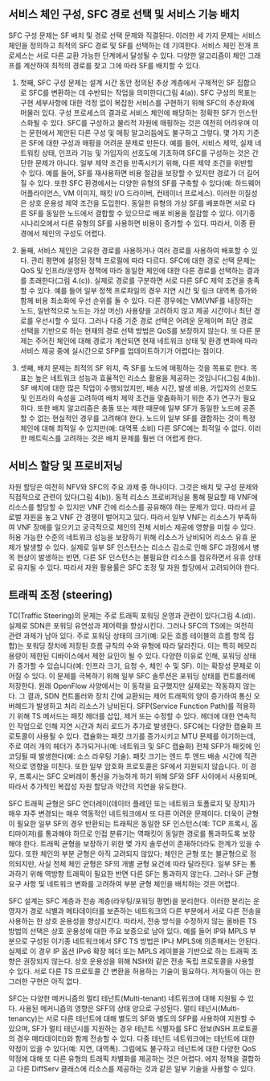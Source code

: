 ## 서비스 체인 구성, SFC 경로 선택 및 서비스 기능 배치
SFC 구성 문제는 SF 배치 및 경로 선택 문제와 직결된다.
이러한 세 가지 문제는 서비스 체인을 정의하고 최적의 SFC 경로 및 SF를 선택하는 데 기여한다.
서비스 체인 전개 프로세스는 서로 다른 교환 가능한 단계에서 달성될 수 있다.
다양한 알고리즘이 체인 그래프를 계산하여 최적의 경로를 찾고 그에 따라 SF를 배치할 수 있다.

1) 첫째, SFC 구성 문제는 설계 시간 동안 정의된 추상 계층에서 구체적인 SF 집합으로 SFC를 변환하는 데 수반되는 작업을 의미한다(그림 4(a)).
SFC 구성의 목표는 구현 세부사항에 대한 걱정 없이 복잡한 서비스를 구현하기 위해 SFC의 추상화에 머물러 있다.
구성 프로세스의 결과로 서비스 체인에 해당하는 정확한 SF가 인스턴스화될 수 있다.
SFC를 구성하고 물리적 자원에 매핑하는 것은 여전히 어려우며 이는 문헌에서 제안된 다른 구성 및 매핑 알고리듬에도 불구하고 그렇다.
몇 가지 기준은 SF에 대한 구성과 매핑을 어려운 문제로 만든다.
예를 들어, 서비스 제약, 실제 네트워킹 상태, 인프라 기능 및 가입자의 선호도에 기초하여 SFC를 구성하는 것은 간단한 문제가 아니다.
일부 제약 조건을 만족시키기 위해, 다른 제약 조건을 위반할 수 있다. 예를 들어, SF를 재사용하면 비용 절감을 보장할 수 있지만 경로가 더 길어질 수 있다.
또한 SFC 환경에서는 다양한 유형의 SF를 구축할 수 있다(예: 하드웨어 어플라이언스, VM 이미지, 패킷 I/O 드라이버, 컨테이너 프로세스).
이러한 이질성은 상호 운용성 제약 조건을 도입한다.
동일한 유형의 가상 SF를 배포하면 서로 다른 SF를 동일한 노드에서 결합할 수 있으므로 배포 비용을 절감할 수 있다.
이기종 시나리오에서 다른 유형의 SF를 사용하면 비용이 증가할 수 있다.
따라서, 이종 환경에서 체인의 구성도 어렵다.

2) 둘째, 서비스 체인은 고유한 경로를 사용하거나 여러 경로를 사용하여 배포할 수 있다.
관리 평면에 설정된 정책 프로필에 따라 다르다.
SFC에 대한 경로 선택 문제는 QoS 및 인프라/운영자 정책에 따라 동일한 체인에 대한 다른 경로를 선택하는 결과를 초래한다(그림 4.(c)).
실제로 경로를 구분하면 서로 다른 SFC 제약 조건을 충족할 수 있다.
예를 들어 일부 정책 프로파일의 경우 지연 시간 및 링크 대역폭 증가와 함께 비용 최소화에 우선 순위를 둘 수 있다.
다른 경우에는 VM(VNF를 내장하는 노드, 일반적으로 노드는 가상 머신) 사용량을 고려하지 않고 제공 시간이나 최단 경로를 우선시할 수 있다.
그러나 다중 기준 경로 선택은 어려운 문제이며 최단 경로 선택을 기반으로 하는 현재의 경로 선택 방법은 QoS를 보장하지 않는다.
또 다른 문제는 주어진 체인에 대해 경로가 계산되면 현재 네트워크 상태 및 환경 변화에 따라 서비스 제공 중에 실시간으로 SFP를 업데이트하기가 어렵다는 점이다.

3) 셋째, 배치 문제는 최적의 SF 위치, 즉 SF를 노드에 매핑하는 것을 목표로 한다.
목표는 높은 네트워크 성능과 효율적인 리소스 활용을 제공하는 것입니다(그림 4(b)).
SF 배치에 대한 많은 작업이 수행되었지만, 배송 시간, 발생 비용, 가입자의 선호도 및 인프라의 속성을 고려하여 배치 제약 조건을 맞춤화하기 위한 추가 연구가 필요하다.
또한 배치 알고리즘은 충돌 또는 제한 때문에 일부 SF가 동일한 노드에 공존할 수 없는 현실적인 경우를 고려해야 한다.
노드의 일부 SF를 결합하는 것이 특정 체인에 대해 최적일 수 있지만(예: 대역폭 소비) 다른 SFC에는 최적일 수 없다.
이러한 메트릭스를 고려하는 것은 배치 문제를 훨씬 더 어렵게 한다.

## 서비스 할당 및 프로비저닝
자원 할당은 여전히 NFV와 SFC의 주요 과제 중 하나이다.
그것은 배치 및 구성 문제와 직접적으로 관련이 있다(그림 4(b)).
동적 리소스 프로비저닝을 통해 필요할 때 VNF에 리소스를 할당할 수 있지만 VNF 간에 리소스를 공유해야 하는 문제가 있다.
따라서 글로벌 자원을 놓고 VNF 간 경쟁이 벌어지고 있다.
따라서 일부 VNF는 리소스가 부족하여 VNF 장애를 일으키고 궁극적으로 체인의 전체 서비스 제공에 영향을 미칠 수 있다.
허용 가능한 수준의 네트워크 성능을 보장하기 위해 리소스가 낭비되어 리소스 유휴 문제가 발생할 수 있다.
실제로 일부 SF 인스턴스는 리소스 감소로 인해 SFC 과정에서 병목 현상이 발생하는 반면, 다른 SF 인스턴스는 불필요한 리소스를 점유하면서 유휴 상태로 유지될 수 있다.
따라서 자원 활용률은 SFC 조정 및 자원 할당에서 고려되어야 한다.

## 트래픽 조정 (steering)
TC(Traffic Steering)의 문제는 주로 트래픽 포워딩 운영과 관련이 있다(그림 4.(d)).
실제로 SDN은 포워딩 유연성과 제어력을 향상시킨다.
그러나 SFC의 TS에는 여전히 관련 과제가 남아 있다.
주로 포워딩 상태의 크기(예: 모든 흐름 테이블의 흐름 항목 집합)는 포워딩 장치에 저장된 흐름 규칙의 수와 유형에 따라 달라진다.
이는 특히 메모리 용량이 제한된 디바이스에서 제한 요인이 될 수 있다.
다양한 이유로 인해, 포워딩 상태가 증가할 수 있습니다(예: 인프라 크기, 요청 수, 체인 수 및 SF). 이는 확장성 문제로 이어질 수 있다.
이 문제를 극복하기 위해 일부 SFC 솔루션은 포워딩 상태를 컨트롤러에 저장한다.
원래 OpenFlow 사양에서는 이 동작을 요구했지만 실제로는 작동하지 않는다.
그 결과, SDN 컨트롤러와 장치 간에 교환되는 제어 트래픽의 양이 증가하여 통신 오버헤드가 발생하고 처리 리소스가 낭비된다.
SFP(Service Function Path)를 적용하기 위해 TS 메서드는 패킷 헤더를 삽입, 제거 또는 수정할 수 있다.
헤더에 대한 연속적인 작업으로 인해 지연 시간과 처리 로드가 추가로 발생한다.
SFC에는 다양한 캡슐화 프로토콜이 사용될 수 있다.
캡슐화는 패킷 크기를 증가시키고 MTU 문제를 야기하는데, 주로 여러 개의 헤더가 추가되거나(예: 네트워크 및 SFC 캡슐화) 전체 SFP가 패킷에 인코딩될 때 발생한다(예: 소스 라우팅 기술).
패킷 크기는 엔드 투 엔드 배송 시간에 직관적으로 영향을 미친다.
또한 일부 암호화 프로토콜은 SF에서 지원되지 않습니다.
이 경우, 프록시는 SFC 오버레이 통신을 가능하게 하기 위해 SF와 SFF 사이에서 사용되며, 따라서 추가적인 복잡성 자원 할당과 약간의 지연을 유도한다.

SFC 트래픽 균형은 SFC 언더레이(데이터 플레인 또는 네트워크 토폴로지 및 장치)가 매우 자주 변경되는 매우 역동적인 네트워크에서 또 다른 어려운 문제이다.
더욱이 균형이 필요한 일부 SF의 경우 반환되는 트래픽은 동일한 SF 인스턴스(예: TCP 프록시, 옵티마이저)를 통과해야 하므로 인접 분류기는 역패킷이 동일한 경로를 통과하도록 보장해야 한다.
트래픽 균형을 보장하기 위한 몇 가지 솔루션이 존재하더라도 한계가 있을 수 있다.
또한 체인의 부분 균형은 아직 고려되지 않았다; 체인은 균형 또는 불균형으로 정의되지만, 사실 전체 체인 균형은 SF의 개별 균형 요건에 따라 달라진다.
일부 SF는 통과하기 위해 역방향 트래픽이 필요한 반면 다른 SF는 통과하지 않는다.
그러나 SF 균형 요구 사항 및 네트워크 변화를 고려하여 부분 균형 체인을 배치하는 것은 어렵다.

SFC 설계는 SFC 계층과 전송 계층(라우팅/포워딩 평면)을 분리한다.
이러한 분리는 운영자가 경로 식별과 메타데이터를 보존하는 네트워크의 다른 부분에서 서로 다른 전송을 사용하는 한 상호 운용성을 향상시킨다.
따라서, 전송 방식을 수정하지 않는 올바른 TS 방법의 선택은 상호 운용성에 대한 주요 보증으로 남아 있다.
예를 들어 IP와 MPLS 부분으로 구성된 이기종 네트워크에서 SFC TS 방법은 IP나 MPLS에 의존해서는 안된다.
실제로 이 경우 IP 옵션 IPv6 확장 헤더 또는 MPLS 레이블을 기반으로 하는 트래픽 조향은 권장되지 않는다.
상호 운용성을 위해 NSH와 같은 전송 독립 프로토콜을 사용할 수 있다.
서로 다른 TS 프로토콜 간 변환을 허용하는 기술이 필요하다.
저자들이 아는 한 그러한 구현은 아직 없다.

SFC는 다양한 메커니즘의 멀티 테넌트(Multi-tenant) 네트워크에 대해 지원될 수 있다.
사용된 메커니즘의 영향은 SFF의 상태 양으로 구성된다.
멀티 테넌시(Multi-tenancy)는 서로 다른 테넌트에 대해 별도의 SF와 별도의 SFP를 사용하여 지원할 수 있으며, SF가 멀티 테넌시를 지원하는 경우 테넌트 식별자를 SFC 정보(NSH 프로토콜의 경우 메타데이터)와 함께 전송할 수 있다.
다중 테넌트 네트워크에는 테넌트에 대한 약정이 있을 수 있다(예: 지연, 대역폭).
그럼에도 불구하고 테넌트에 대한 다양한 QoS 약정에 대해 또 다른 유형의 트래픽 차별화를 제공하는 것은 어렵다.
에지 정책을 결합하고 다른 DiffServ 클래스에 리소스를 제공하는 것과 같은 일부 기술을 사용할 수 있다.
